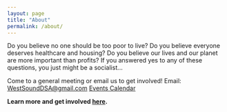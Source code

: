 ```yaml
---
layout: page
title: "About"
permalink: /about/
---
```


Do you believe no one should be too poor to live?
Do you believe everyone deserves healthcare and housing?
Do you believe our lives and our planet are more important than profits?
If you answered yes to any of these questions, you just might be a socialist…

Come to a general meeting or email us to get involved!
Email: WestSoundDSA@gmail.com
[Events Calendar](../calendar/)

**Learn more and get involved [here](../get-involved/).**
